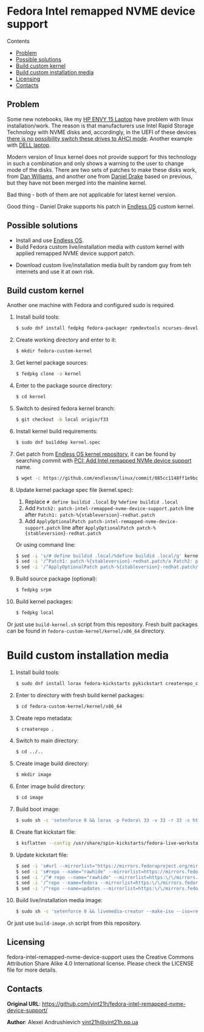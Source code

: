 [//]: # (fedora-intel-remapped-nvme-device-support)
[//]: # (README.md)


# Fedora Intel remapped NVME device support

Contents
* [Problem](#problem)
* [Possible solutions](#possible-solutions)
* [Build custom kernel](#build-custom-kernel)
* [Build custom installation media](#build-custom-installation-media)
* [Licensing](#licensing)
* [Contacts](#contacts)

## Problem
Some new notebooks, like my [HP ENVY 15 Laptop](https://www.hp.com/us-en/shop/mdp/laptops/envy-15-204072--1) have problem with linux installation/work.
The reason is that manufacturers use Intel Rapid Storage Technology with NVME disks and, accordingly, in the UEFI of these devices [there is no possibility
switch these drives to AHCI mode](https://h30434.www3.hp.com/t5/Notebook-Boot-and-Lockup/envy-15-2020-ahci-mode/td-p/7703443>).
Another example with [DELL laptop](https://www.dell.com/community/Linux-General/Inspiron-7490-BIOS-How-to-turn-off-intel-RAID-on-and-swith-disk/td-p/7388147).

Modern version of linux kernel does not provide support for this technology in such a combination and only shows a warning to the user to change mode of the disks.
There are two sets of patches to make these disks work, from [Dan Williams](https://marc.info/?l=linux-ide&m=147709610621480&w=2), and another one from [Daniel Drake](https://lkml.org/lkml/2019/6/20/27) based on previous, but they have not been merged into the mainline kernel.

Bad thing - both of them are not applicable for latest kernel version.

Good thing - Daniel Drake supports his patch in [Endless OS](https://endlessos.com/) custom kernel.

## Possible solutions
* Install and use [Endless OS](https://endlessos.com/).
* Build Fedora custom live/installation media with custom kernel with applied remapped NVME device support patch.

[//]: # (TODO: add link to ISO)
* Download custom live/installation media built by random guy from teh internets and use it at own risk.

## Build custom kernel
Another one machine with Fedora and configured sudo is required.

1. Install build tools:
    ```sh
    $ sudo dnf install fedpkg fedora-packager rpmdevtools ncurses-devel pesign grubby
    ```
2. Create working directory and enter to it:
    ```sh
    $ mkdir fedora-custom-kernel
    ```
3. Get kernel package sources:
    ```sh
    $ fedpkg clone -a kernel
    ```
4. Enter to the package source directory:
    ```sh
    $ cd kernel
    ```
5. Switch to desired fedora kernel branch:
    ```sh
    $ git checkout -b local origin/f33
    ```
6. Install kernel build requirements:
   ```sh
   $ sudo dnf builddep kernel.spec
   ```
7. Get patch from [Endless OS kernel repository](https://github.com/endlessm/linux/), it can be found by searching commit with [PCI: Add Intel remapped NVMe device support](https://github.com/endlessm/linux/commit/085cc1148ff1e9bcf7d3245a53b240d6e90fb90d) name.
    ```sh
    $ wget -c https://github.com/endlessm/linux/commit/085cc1148ff1e9bcf7d3245a53b240d6e90fb90d.patch -O patch-intel-remapped-nvme-device-support.patch
    ```
8. Update kernel package spec file (kernel.spec):
    1. Replace `# define buildid .local` by `%define buildid .local`
    2. Add `Patch2: patch-intel-remapped-nvme-device-support.patch` line after `Patch1: patch-%{stableversion}-redhat.patch`
    3. Add `ApplyOptionalPatch patch-intel-remapped-nvme-device-support.patch` line after `ApplyOptionalPatch patch-%{stableversion}-redhat.patch`

    Or using command line:
    ```sh
    $ sed -i 's/# define buildid .local/%define buildid .local/g' kernel.spec
    $ sed -i '/^Patch1: patch-%{stableversion}-redhat.patch/a Patch2: patch-intel-remapped-nvme-device-support.patch' kernel.spec
    $ sed -i '/^ApplyOptionalPatch patch-%{stableversion}-redhat.patch/a ApplyOptionalPatch patch-intel-remapped-nvme-device-support.patch' kernel.spec
    ```
9. Build source package (optional):
    ```sh
    $ fedpkg srpm
    ```
10. Build kernel packages:
    ```sh
    $ fedpkg local
    ```

Or just use `build-kernel.sh` script from this repository.
Fresh built packages can be found in `fedora-custom-kernel/kernel/x86_64` directory.

# Build custom installation media
[//]: # (TODO: document it!!1)
1. Install build tools:
    ```sh
    $ sudo dnf install lorax fedora-kickstarts pykickstart createrepo_c
    ```
2. Enter to directory with fresh build kernel packages:
    ```sh
    $ cd fedora-custom-kernel/kernel/x86_64
    ```
3. Create repo metadata:
    ```sh
    $ createrepo .
    ```
4. Switch to main directory:
    ```sh
    $ cd ../..
    ```
5. Create image build directory:
    ```sh
    $ mkdir image
    ```
6. Enter image build directory:
    ```sh
    $ cd image
    ```
7. Build boot image:
    ```sh
    $ sudo sh -c 'setenforce 0 && lorax -p Fedora\ 33 -v 33 -r 33 -s http://localhost:8080/ -s https://dl.fedoraproject.org/pub/fedora/linux/releases/33/Everything/x86_64/os/ -s https://dl.fedoraproject.org/pub/fedora/linux/updates/33/Everything/x86_64/ ./result/ && setenforce 1'
    ```
8. Create flat kickstart file:
    ```sh
    $ ksflatten --config /usr/share/spin-kickstarts/fedora-live-workstation.ks -o flat-fedora-live-workstation.ks --version F33
    ```
9. Update kickstart file:
    ```sh
    $ sed -i 's#url --mirrorlist="https://mirrors.fedoraproject.org/mirrorlist?repo=rawhide\&arch=$basearch"#url --mirrorlist="https://mirrors.fedoraproject.org/mirrorlist?repo=fedora-$releasever\&arch=$basearch"#g' flat-fedora-live-workstation.ks
    $ sed -i 's#repo --name="rawhide" --mirrorlist=https://mirrors.fedoraproject.org/mirrorlist?repo=rawhide\&arch=$basearch#\# repo --name="rawhide" --mirrorlist=https://mirrors.fedoraproject.org/mirrorlist?repo=rawhide\&arch=$basearch#g' flat-fedora-live-workstation.ks
    $ sed -i '/^# repo --name="rawhide" --mirrorlist=https:\/\/mirrors.fedoraproject.org\/mirrorlist?repo=rawhide\&arch=$basearch/a repo --name=fedora --mirrorlist=https:\/\/mirrors.fedoraproject.org\/mirrorlist?repo=fedora-$releasever\&arch=$basearch' flat-fedora-live-workstation.ks
    $ sed -i '/^repo --name=fedora --mirrorlist=https:\/\/mirrors.fedoraproject.org\/mirrorlist?repo=fedora-$releasever\&arch=$basearch/a repo --name=updates --mirrorlist=https:\/\/mirrors.fedoraproject.org\/mirrorlist?repo=updates-released-$releasever\&arch=$basearch' flat-fedora-live-workstation.ks
    $ sed -i '/^repo --name=updates --mirrorlist=https:\/\/mirrors.fedoraproject.org\/mirrorlist?repo=updates-released-$releasever\&arch=$basearch/a repo --name=fedora-custom-kernel --cost=1 --baseurl=https://fedora-custom-kernel-repo.s3.amazonaws.com/$releasever/$basearch/' flat-fedora-live-workstation.ks
    ```
10. Build live/installation media image:
    ```sh
    $ sudo sh -c 'setenforce 0 && livemedia-creator --make-iso --iso=result/images/boot.iso --ks flat-fedora-live-workstation.ks --releasever=33 --macboot --resultdir=./live/ --live-rootfs-size 10 && setenforce 1'
    ```

Or just use `build-image.sh` script from this repository.

## Licensing
fedora-intel-remapped-nvme-device-support uses the Creative Commons Attribution Share Alike 4.0 International license.
Please check the LICENSE file for more details.

## Contacts
**Original URL**: https://github.com/vint21h/fedora-intel-remapped-nvme-device-support/

**Author**: Alexei Andrushievich <vint21h@vint21h.pp.ua>
